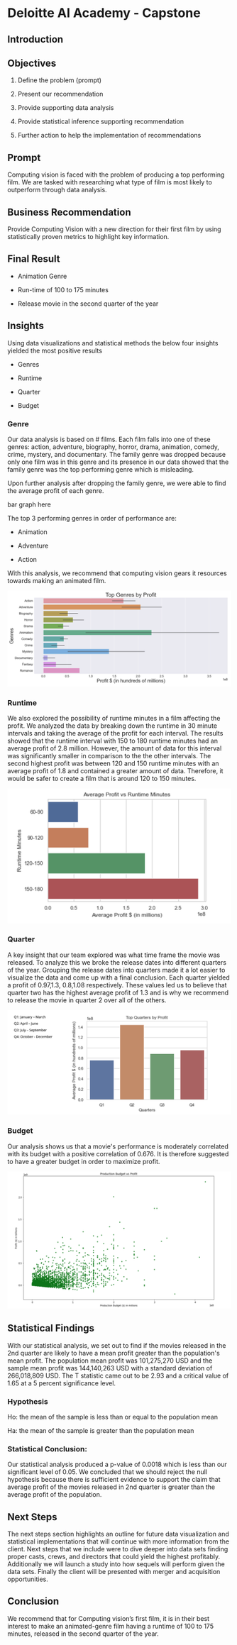 # Deloitte AI Academy - Capstone

## Introduction  

## Objectives 

1. Define the problem (prompt) 

2. Present our recommendation  

3. Provide supporting data analysis  

4. Provide statistical inference supporting recommendation 

5. Further action to help the implementation of recommendations 

##  Prompt 

Computing vision is faced with the problem of producing a top performing film. We are tasked with researching what type of film is most likely to outperform through data analysis.  

##  Business Recommendation 

Provide Computing Vision with a new direction for their first film by using statistically proven metrics to highlight key information.  

##  Final Result 

- Animation Genre 

- Run-time of 100 to 175 minutes 

- Release movie in the second quarter of the year 

##  Insights 

Using data visualizations and statistical methods the below four insights yielded the most positive results  

- Genres 

- Runtime  

- Quarter  

- Budget  

###  Genre 

Our data analysis is based on # films. Each film falls into one of these genres: action, adventure, biography, horror, drama, animation, comedy, crime, mystery, and documentary. The family genre was dropped because only one film was in this genre and its presence in our data showed that the family genre was the top performing genre which is misleading.  

Upon further analysis after dropping the family genre, we were able to find the average profit of each genre. 

bar graph here

The top 3 performing genres in order of performance are:  

- Animation  

- Adventure  

- Action  

With this analysis, we recommend that computing vision gears it resources towards making an animated film. 

![genres](images/Genres.png)

###  Runtime

We also explored the possibility of runtime minutes in a film affecting the profit. We analyzed the data by breaking down the runtime in 30 minute intervals and taking the average of the profit for each interval. The results showed that the runtime interval with 150 to 180 runtime minutes had an average profit of 2.8 million. However, the amount of data for this interval was significantly smaller in comparison to the the other intervals. The second highest profit was between 120 and 150 runtime minutes with an average profit of 1.8 and contained a greater amount of data. Therefore, it would be safer to create a film that is around 120 to 150 minutes. 

![runtime](images/runtime.png)

###  Quarter 

A key insight that our team explored was what time frame the movie was released. To analyze this we broke the release dates into different quarters of the year. Grouping the release dates into quarters made it a lot easier to visualize the data and come up with a final conclusion. Each quarter yielded a profit of 0.97,1.3, 0.8,1.08 respectively. These values led us to believe that quarter two has the highest average profit of 1.3 and is why we recommend to release the movie in quarter 2 over all of the others. 

![quarter](images/quarters.png)

###  Budget

Our analysis shows us that a movie's performance is moderately correlated with its budget with a positive correlation of 0.676. It is therefore suggested to have a greater budget in order to maximize profit.

![budget](images/Budgets.png)

## Statistical Findings 

With our statistical analysis, we set out to find if the movies released in the 2nd quarter are likely to have a mean profit greater than the population's mean profit. The population mean profit was 101,275,270 USD and the sample mean profit was 144,140,263 USD with a standard deviation of 266,018,809 USD. The T statistic came out to be 2.93 and a critical value of 1.65 at a 5 percent significance level.  

### Hypothesis  

Ho: the mean of the sample is less than or equal to the population mean 

Ha: the mean of the sample is greater than the population mean 

### Statistical Conclusion: 

Our statistical analysis produced a p-value of 0.0018 which is less than our significant level of 0.05. We concluded that we should reject the null hypothesis because there is sufficient evidence to support the claim that average profit of the movies released in 2nd quarter is greater than the average profit of the population.  

## Next Steps  

The next steps section highlights an outline for future data visualization and statistical implementations that will continue with more information from the client.  Next steps that we include were to dive deeper into data sets finding proper casts, crews, and directors that could yield the highest profitably. Additionally we will launch a study into how sequels will perform given the data sets. Finally the client will be presented with merger and acquisition opportunities.  

## Conclusion

We recommend that for Computing vision’s first film, it is in their best interest to make an animated-genre film having a runtime of 100 to 175 minutes, released in the second quarter of the year.
